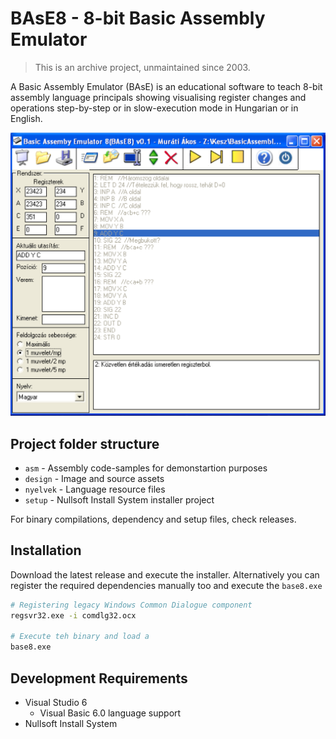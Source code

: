 # BAsE8 - 8-bit Basic Assembly Emulator
> This is an archive project, unmaintained since 2003.

A Basic Assembly Emulator (BAsE) is an educational software
to teach 8-bit assembly language principals showing visualising register changes and operations step-by-step or in slow-execution mode in Hungarian or in English.

![BAsE8 Screenshot](./design/base8_screenshot.png)

## Project folder structure
 - `asm` - Assembly code-samples for demonstartion purposes
 - `design` - Image and source assets
 - `nyelvek` - Language resource files
 - `setup` - Nullsoft Install System installer project

For binary compilations, dependency and setup files, check releases.

## Installation
Download the latest release and execute the installer. Alternatively you can register the required dependencies manually too and execute the `base8.exe`

```bash
# Registering legacy Windows Common Dialogue component
regsvr32.exe -i comdlg32.ocx

# Execute teh binary and load a
base8.exe
```

## Development Requirements
 - Visual Studio 6
    - Visual Basic 6.0 language support
 - Nullsoft Install System


